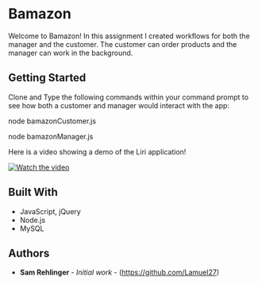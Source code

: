 # Bamazon

Welcome to Bamazon! In this assignment I created workflows for both the manager and the customer.  The customer can order products and the manager can work in the background.

## Getting Started

Clone and Type the following commands within your command prompt to see how both a customer and manager would interact with the app:

node bamazonCustomer.js

node bamazonManager.js

Here is a video showing a demo of the Liri application!

[![Watch the video](http://www.rickmeaney.com/pics/bamazon_THMB-01.jpg)](https://youtu.be/Ucl208_IDQw)

## Built With

* JavaScript, jQuery
* Node.js
* MySQL


## Authors

* **Sam Rehlinger** - *Initial work* - (https://github.com/Lamuel27)
